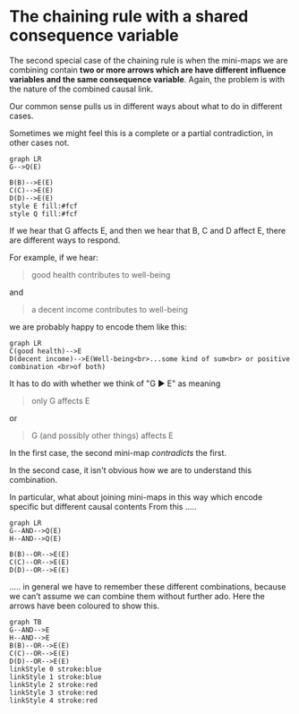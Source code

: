 # The chaining rule with a shared consequence variable

The second special case of the chaining rule is when the mini-maps we are combining contain **two or more arrows which are have different influence variables and the same consequence variable**. Again, the problem is with the nature of the combined causal link.

Our common sense pulls us in different ways about what to do in different cases. 

Sometimes we might feel this is a complete or a partial contradiction, in other cases not.

```mermaid
graph LR
G-->Q(E)

B(B)-->E(E)
C(C)-->E(E)
D(D)-->E(E)
style E fill:#fcf
style Q fill:#fcf

```

If we hear that G affects E, and then we hear that B, C and D affect E, there are different ways to respond.

For example, if we hear:

> good health contributes to well-being

and

> a decent income contributes to well-being

we are probably happy to encode them like this:

```mermaid
graph LR
C(good health)-->E
D(decent income)-->E(Well-being<br>...some kind of sum<br> or positive combination <br>of both)
```


It has to do with whether we think of "G ▶ E" as meaning 

> only G affects E

or

> G (and possibly other things) affects E

In the first case, the second mini-map *contradicts* the first.

In the second case, it isn't obvious how we are to understand this combination.

In particular, what about joining mini-maps in this way which encode specific but different causal contents From this ..…

```mermaid
graph LR
G--AND-->Q(E)
H--AND-->Q(E)

B(B)--OR-->E(E)
C(C)--OR-->E(E)
D(D)--OR-->E(E)
```

..… in general we have to remember these different combinations, because we can’t assume we can combine them without further ado. Here the arrows have been coloured to show this. 

```mermaid
graph TB
G--AND-->E
H--AND-->E
B(B)--OR-->E(E)
C(C)--OR-->E(E)
D(D)--OR-->E(E)
linkStyle 0 stroke:blue
linkStyle 1 stroke:blue
linkStyle 2 stroke:red
linkStyle 3 stroke:red
linkStyle 4 stroke:red

```

